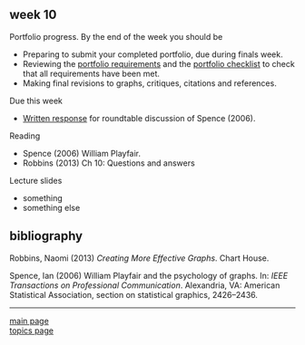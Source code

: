 
week 10
-------

Portfolio progress. By the end of the week you should be

-   Preparing to submit your completed portfolio, due during finals week.
-   Reviewing the [portfolio requirements](folio-01_portfolio-requirements.md) and the [portfolio checklist](folio-02_portfolio-checklist.pdf) to check that all requirements have been met.
-   Making final revisions to graphs, critiques, citations and references.

Due this week

-   [Written response](read-01_reading-response-form.pdf) for roundtable discussion of Spence (2006).

Reading

-   Spence (2006) William Playfair.
-   Robbins (2013) Ch 10: Questions and answers

Lecture slides

-   something
-   something else

bibliography
------------

Robbins, Naomi (2013) *Creating More Effective Graphs*. Chart House.

Spence, Ian (2006) William Playfair and the psychology of graphs. In: *IEEE Transactions on Professional Communication*. Alexandria, VA: American Statistical Association, section on statistical graphics, 2426–2436.

------------------------------------------------------------------------

[main page](../README.md)<br> [topics page](../README-by-topic.md)
